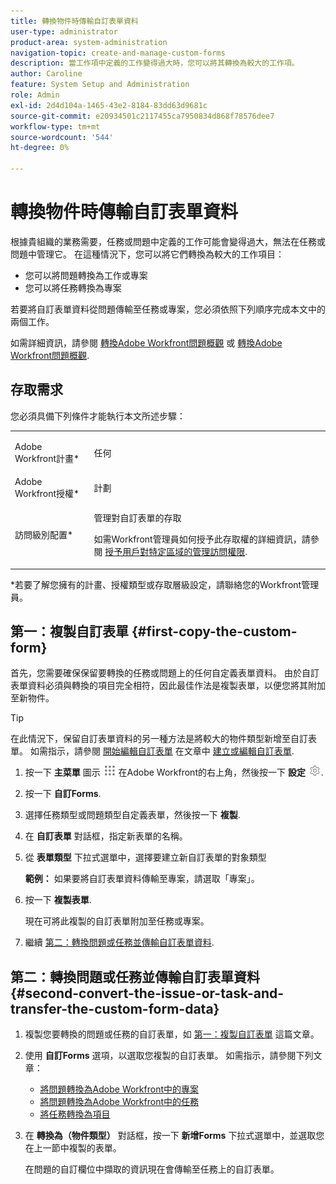 ```yaml
---
title: 轉換物件時傳輸自訂表單資料
user-type: administrator
product-area: system-administration
navigation-topic: create-and-manage-custom-forms
description: 當工作項中定義的工作變得過大時，您可以將其轉換為較大的工作項。
author: Caroline
feature: System Setup and Administration
role: Admin
exl-id: 2d4d104a-1465-43e2-8184-83dd63d9681c
source-git-commit: e20934501c2117455ca7950834d868f78576dee7
workflow-type: tm+mt
source-wordcount: '544'
ht-degree: 0%

---
```


# 轉換物件時傳輸自訂表單資料

根據貴組織的業務需要，任務或問題中定義的工作可能會變得過大，無法在任務或問題中管理它。 在這種情況下，您可以將它們轉換為較大的工作項目：

* 您可以將問題轉換為工作或專案
* 您可以將任務轉換為專案

若要將自訂表單資料從問題傳輸至任務或專案，您必須依照下列順序完成本文中的兩個工作。

如需詳細資訊，請參閱 [轉換Adobe Workfront問題概觀](../../../manage-work/issues/convert-issues/convert-issues.md) 或 [轉換Adobe Workfront問題概觀](../../../manage-work/issues/convert-issues/convert-issues.md).

## 存取需求

您必須具備下列條件才能執行本文所述步驟：

<table style="table-layout:auto"> 
 <col> 
 <col> 
 <tbody> 
  <tr data-mc-conditions=""> 
   <td role="rowheader"> <p>Adobe Workfront計畫*</p> </td> 
   <td>任何</td> 
  </tr> 
  <tr> 
   <td role="rowheader">Adobe Workfront授權*</td> 
   <td>計劃</td> 
  </tr> 
  <tr data-mc-conditions=""> 
   <td role="rowheader">訪問級別配置*</td> 
   <td> <p>管理對自訂表單的存取</p> <p>如需Workfront管理員如何授予此存取權的詳細資訊，請參閱 <a href="../../../administration-and-setup/add-users/configure-and-grant-access/grant-users-admin-access-certain-areas.md" class="MCXref xref">授予用戶對特定區域的管理訪問權限</a>.</p> </td> 
  </tr> 
 </tbody> 
</table>

&#42;若要了解您擁有的計畫、授權類型或存取層級設定，請聯絡您的Workfront管理員。

## 第一：複製自訂表單 {#first-copy-the-custom-form}

首先，您需要確保保留要轉換的任務或問題上的任何自定義表單資料。 由於自訂表單資料必須與轉換的項目完全相符，因此最佳作法是複製表單，以便您將其附加至新物件。

>[!TIP]
>
>在此情況下，保留自訂表單資料的另一種方法是將較大的物件類型新增至自訂表單。 如需指示，請參閱 [開始編輯自訂表單](../../../administration-and-setup/customize-workfront/create-manage-custom-forms/create-or-edit-a-custom-form.md#start2) 在文章中 [建立或編輯自訂表單](../../../administration-and-setup/customize-workfront/create-manage-custom-forms/create-or-edit-a-custom-form.md).

1. 按一下 **主菜單** 圖示 ![](assets/main-menu-icon.png) 在Adobe Workfront的右上角，然後按一下 **設定** ![](assets/gear-icon-settings.png).

1. 按一下 **自訂Forms**.
1. 選擇任務類型或問題類型自定義表單，然後按一下 **複製**.
1. 在 **自訂表單** 對話框，指定新表單的名稱。

1. 從 **表單類型** 下拉式選單中，選擇要建立新自訂表單的對象類型

   **範例：** 如果要將自訂表單資料傳輸至專案，請選取「專案」。

1. 按一下 **複製表單**.

   現在可將此複製的自訂表單附加至任務或專案。

1. 繼續 [第二：轉換問題或任務並傳輸自訂表單資料](#second-convert-the-issue-or-task-and-transfer-the-custom-form-data).

## 第二：轉換問題或任務並傳輸自訂表單資料 {#second-convert-the-issue-or-task-and-transfer-the-custom-form-data}

1. 複製您要轉換的問題或任務的自訂表單，如 [第一：複製自訂表單](#first-copy-the-custom-form) 這篇文章。
1. 使用 **自訂Forms** 選項，以選取您複製的自訂表單。 如需指示，請參閱下列文章：

   * [將問題轉換為Adobe Workfront中的專案](../../../manage-work/issues/convert-issues/convert-issue-to-project.md)
   * [將問題轉換為Adobe Workfront中的任務](../../../manage-work/issues/convert-issues/convert-issue-to-task.md)
   * [將任務轉換為項目](../../../manage-work/tasks/manage-tasks/convert-task-to-project.md)

1. 在 **轉換為（物件類型）** 對話框，按一下 **新增Forms** 下拉式選單中，並選取您在上一節中複製的表單。

   在問題的自訂欄位中擷取的資訊現在會傳輸至任務上的自訂表單。

